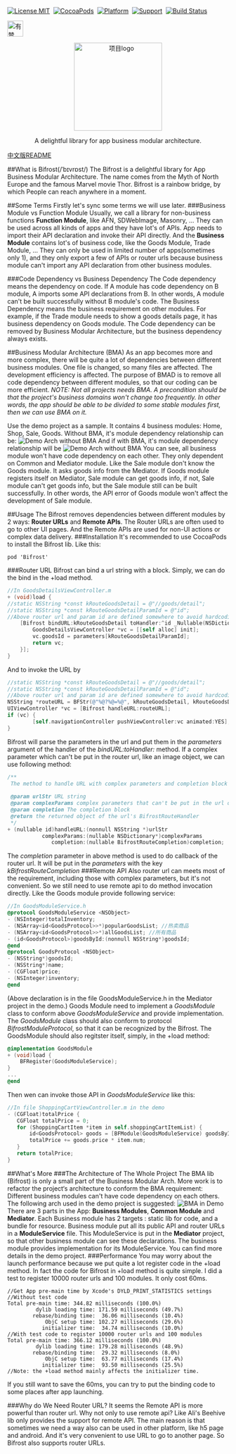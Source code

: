 [![License MIT](https://img.shields.io/badge/license-MIT-green.svg?style=flat)](https://github.com/youzan/SigmaTableViewModel/blob/master/LICENSE)&nbsp;
[![CocoaPods](https://img.shields.io/badge/pod-v1.0.0-blue.svg)](http://cocoapods.org/?q=SigmaTableViewModel)&nbsp;
[![Platform](https://img.shields.io/badge/platform-ios-yellow.svg)](https://www.apple.com/nl/ios/)&nbsp;
[![Support](https://img.shields.io/badge/support-iOS%206%2B%20-blue.svg?style=flat)](https://www.apple.com/nl/ios/)&nbsp;
[![Build Status](https://travis-ci.org/youzan/SigmaTableViewModel.svg?branch=master)](https://travis-ci.org/youzan/SigmaTableViewModel)

<p>
<a href="https://github.com/youzan/"><img alt="有赞logo" width="36px" src="https://img.yzcdn.cn/public_files/2017/02/09/e84aa8cbbf7852688c86218c1f3bbf17.png" alt="youzan">
</p></a>
<p align="center">
    <img alt="项目logo" width="200px" src="https://norse-mythology.org/wp-content/uploads/2012/11/Bifrost1.jpg">
</p>
<p align="center">A delightful library for app business modular architecture.</p>

[中文版README](https://doc.qima-inc.com/pages/editpage.action?pageId=12597462)

##What is Bifrost(/ˈbɪvrɒst/)
The Bifrost is a delightful library for App Business Modular Architecture. 
The name comes from the Myth of North Europe and the famous Marvel movie Thor. Bifrost is a rainbow bridge, by which People can reach anywhere in a moment.  

##Some Terms 
Firstly let's sync some terms we will use later.
###Business Module vs Function Module
Usually, we call a library for non-business functions **Function Module**, like AFN, SDWebImage, Masonry, ... They can be used across all kinds of apps and they have lot's of APIs. App needs to import their API declaration and invoke their API directly. And the **Business Module** contains lot's of business code, like the Goods Module, Trade Module, ... They can only be used in limited number of apps(sometimes only 1), and they only export a few of APIs or router urls because business module can't import any API declaration from other business modules.

###Code Dependency vs Business Dependency
The Code dependency means the dependency on code. If A module has code dependency on B module, A imports some API declarations from B. In other words, A module can't be built successfully without B module's code.
The Business Dependency means the business requirement on other modules. For example, if the Trade module needs to show a goods details page, it has business dependency on Goods module.
The Code dependency can be removed by Business Modular Architecture, but the business dependency always exists.

##Business Modular Architecture (BMA)
As an app becomes more and more complex, there will be quite a lot of dependencies between different business modules. One file is changed, so many files are affected. The development efficiency is affected. The purpose of BMAD is to remove all code dependency between different modules, so that our coding can be more efficient.
*NOTE: Not all projects needs BMA. A precondition should be that the project's business domains won't change too frequently. In other words, the app should be able to be divided to some stable modules first, then we can use BMA on it.*

Use the demo project as a sample. It contains 4 business modules: Home, Shop, Sale, Goods. Without BMA, it's module dependency relationship can be: 
![Demo Arch without BMA](Resource/arch-without-bma.png)
And if with BMA, it's module dependency relationship will be
![Demo Arch without BMA](Resource/arch-with-bma.png)
You can see, all business module won't have code dependency on each other. They only dependent on Common and Mediator module. Like the Sale module don't know the Goods module. It asks goods info from the Mediator. If Goods module registers itself on Mediator, Sale module can get goods info, if not, Sale module can't get goods info, but the Sale module still can be built successfully. In other words, the API error of Goods module won't affect the development of Sale module. 

##Usage
The Bifrost removes dependencies between different modules by 2 ways: **Router URLs** and **Remote APIs**. 
The Router URLs are often used to go to other UI pages. And the Remote APIs are used for non-UI actions or complex data delivery.
###Installation
It's recommended to use CocoaPods to install the Bifrost lib. Like this:
```
pod 'Bifrost'
```
###Router URL
Bifrost can bind a url string with a block. Simply, we can do the bind in the +load method.
```objective-c
//In GoodsDetailsViewController.m
+ (void)load {
//static NSString *const kRouteGoodsDetail = @"//goods/detail";
//static NSString *const kRouteGoodsDetailParamId = @"id";
//Above router url and param id are defined somewhere to avoid hardcoding
    [Bifrost bindURL:kRouteGoodsDetail toHandler:^id _Nullable(NSDictionary * _Nullable parameters) {
        GoodsDetailsViewController *vc = [[self alloc] init];
        vc.goodsId = parameters[kRouteGoodsDetailParamId];
        return vc;
    }];
}
```
And to invoke the URL by
```objective-c
//static NSString *const kRouteGoodsDetail = @"//goods/detail";
//static NSString *const kRouteGoodsDetailParamId = @"id";
//Above router url and param id are defined somewhere to avoid hardcoding
NSString *routeURL = BFStr(@"%@?%@=%@", kRouteGoodsDetail, kRouteGoodsDetailParamId, goods.goodsId);
UIViewController *vc = [Bifrost handleURL:routeURL];
if (vc) {
        [self.navigationController pushViewController:vc animated:YES];
}
```
Bifrost will parse the parameters in the url and put them in the *parameters* argument of the handler of the *bindURL:toHandler:* method.
If a complex parameter which can't be put in the router url, like an image object, we can use following method:
```objective-c
/**
 The method to handle URL with complex parameters and completion block
 
 @param urlStr URL string
 @param complexParams complex parameters that can't be put in the url query strings
 @param completion The completion block
 @return the returned object of the url's BifrostRouteHandler
 */
+ (nullable id)handleURL:(nonnull NSString *)urlStr
           complexParams:(nullable NSDictionary*)complexParams
              completion:(nullable BifrostRouteCompletion)completion;
```
The *completion* parameter in above method is used to do callback of the router url. It will be put in the *parameters* with the key *kBifrostRouteCompletion*
###Remote API
Also router url can meets most of the requirement, including those with  complex parameters, but it's not convenient. So we still need to use remote api to do method invocation directly. 
Like the Goods module provide following service:
```objective-c
//In GoodsModuleService.h
@protocol GoodsModuleService <NSObject>
- (NSInteger)totalInventory;
- (NSArray<id<GoodsProtocol>>*)popularGoodsList; //热卖商品
- (NSArray<id<GoodsProtocol>>*)allGoodsList; //所有商品
- (id<GoodsProtocol>)goodsById:(nonnull NSString*)goodsId;
@end
@protocol GoodsProtocol <NSObject>
- (NSString*)goodsId;
- (NSString*)name;
- (CGFloat)price;
- (NSInteger)inventory;
@end
```
(Above declaration is in the file GoodsModuleService.h in the Mediator project in the demo.)
Goods Module need to implement a *GoodsModule* class to conform above *GoodsModuleService* and provide implementation. The *GoodsModule* class should also conform to protocol *BifrostModuleProtocol*, so that it can be recognized by the Bifrost. 
The GoodsModule should also regitster itself, simply, in the +load method:
```objective-c
@implementation GoodsModule
+ (void)load {
    BFRegister(GoodsModuleService);
}
...
@end
```
Then wen can invoke those API in *GoodsModuleService* like this:
 ```objective-c
 //In file ShoppingCartViewController.m in the demo
- (CGFloat)totalPrice {
    CGFloat totalPrice = 0;
    for (ShoppingCartItem *item in self.shoppingCartItemList) {
        id<GoodsProtocol> goods = [BFModule(GoodsModuleService) goodsById:item.goodsId];
        totalPrice += goods.price * item.num;
    }
    return totalPrice;
}
 ```
 
##What's More
###The Architecture of The Whole Project
The BMA lib (Bifrost) is only a small part of the Business Modular Arch. More work is to refactor the project‘s architecture to conform the BMA requirement: Different business modules can't have code dependency on each others. 
The following arch used in the demo project is suggested:
![BMA in Demo](Resource/demo-arch.png)
There are 3 parts in the App: **Business Modules**, **Common Module** and **Mediator**.
Each Business module has 2 targets : static lib for code, and a bundle for resource. Business module put all its public API and router URLs in a **ModuleService** file. This ModuleService is put in the **Mediator** project, so that other business module can see these declarations. 
The business module provides implementation for its ModuleService.
You can find more details in the demo project.
###Performance
You may worry about the launch performance because we put quite a lot register code in the +load method. In fact the code for Bifrost in +load method is quite simple.
I did a test to register 10000 router urls and 100 modules. It only cost 60ms.
```
//Get App pre-main time by Xcode's DYLD_PRINT_STATISTICS settings
//Without test code
Total pre-main time: 344.82 milliseconds (100.0%)
         dylib loading time: 171.59 milliseconds (49.7%)
        rebase/binding time:  36.06 milliseconds (10.4%)
            ObjC setup time: 102.27 milliseconds (29.6%)
           initializer time:  34.74 milliseconds (10.0%)
//With test code to register 10000 router urls and 100 modules
Total pre-main time: 366.12 milliseconds (100.0%)
         dylib loading time: 179.28 milliseconds (48.9%)
        rebase/binding time:  29.32 milliseconds (8.0%)
            ObjC setup time:  63.77 milliseconds (17.4%)
           initializer time:  93.50 milliseconds (25.5%)
//Note: the +load method mainly affects the initializer time.
```
If you still want to save the 60ms, you can try to put the binding code to some places after app launching.

###Why do We Need Router URL?
It seems the Remote API is more powerful than router url. Why not only to use remote api? Like Ali's Beehive lib only provides the support for remote API. The main reason is that sometimes we need a way also can be used in other platform, like h5 page and android. And it's very convenient to use URL to go to another page. So Bifrost also supports router URLs.

